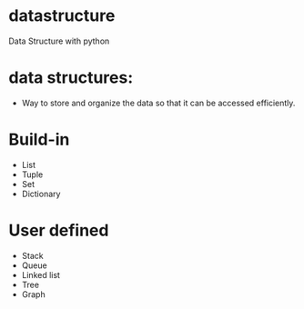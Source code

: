 # datastructure
Data Structure with python

# data structures:
- Way to store and organize the data so that it can be accessed efficiently.

# Build-in
- List
- Tuple
- Set
- Dictionary

# User defined
- Stack
- Queue
- Linked list
- Tree
- Graph

